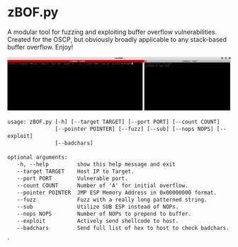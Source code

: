 # zBOF.py

A modular tool for fuzzing and exploiting buffer overflow vulnerabilities. Created for the OSCP, but obviously broadly applicable to any stack-based buffer overflow. Enjoy!

![](Running.gif)


    usage: zBOF.py [-h] [--target TARGET] [--port PORT] [--count COUNT]
                   [--pointer POINTER] [--fuzz] [--sub] [--nops NOPS] [--exploit]
                   [--badchars]

    optional arguments:
       -h, --help         show this help message and exit
       --target TARGET    Host IP to Target.
       --port PORT        Vulnerable port.
       --count COUNT      Number of 'A' for initial overflow.
       --pointer POINTER  JMP ESP Memory Address in 0x00000000 format.
       --fuzz             Fuzz with a really long patterned string.
       --sub              Utilize SUB ESP instead of NOPs.
       --nops NOPS        Number of NOPs to prepend to buffer.
       --exploit          Actively send shellcode to host.
       --badchars         Send full list of hex to host to check badchars.
`
